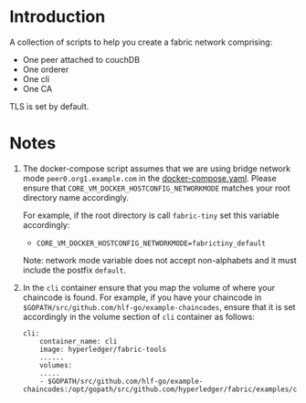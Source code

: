 # Introduction

A collection of scripts to help you create a fabric network comprising:

* One peer attached to couchDB
* One orderer
* One cli
* One CA

TLS is set by default.

# Notes

1. The docker-compose script assumes that we are using bridge network mode `peer0.org1.example.com` in the [docker-compose.yaml](./docker-compose.yaml). Please ensure that `CORE_VM_DOCKER_HOSTCONFIG_NETWORKMODE` matches your root directory name accordingly.

    For example, if the root directory is call `fabric-tiny` set this variable accordingly:

    - `CORE_VM_DOCKER_HOSTCONFIG_NETWORKMODE=fabrictiny_default`

    Note: network mode variable does not accept non-alphabets and it must include the postfix `default`.

1. In the `cli` container ensure that you map the volume of where your chaincode is found. For example, if you have your chaincode in `$GOPATH/src/github.com/hlf-go/example-chaincodes`, ensure that it is set accordingly in the volume section of `cli` container as follows:

    ```
    cli:
        container_name: cli
        image: hyperledger/fabric-tools
        ......
        volumes:
        .....
        - $GOPATH/src/github.com/hlf-go/example-chaincodes:/opt/gopath/src/github.com/hyperledger/fabric/examples/chaincode/go
    ```
 
